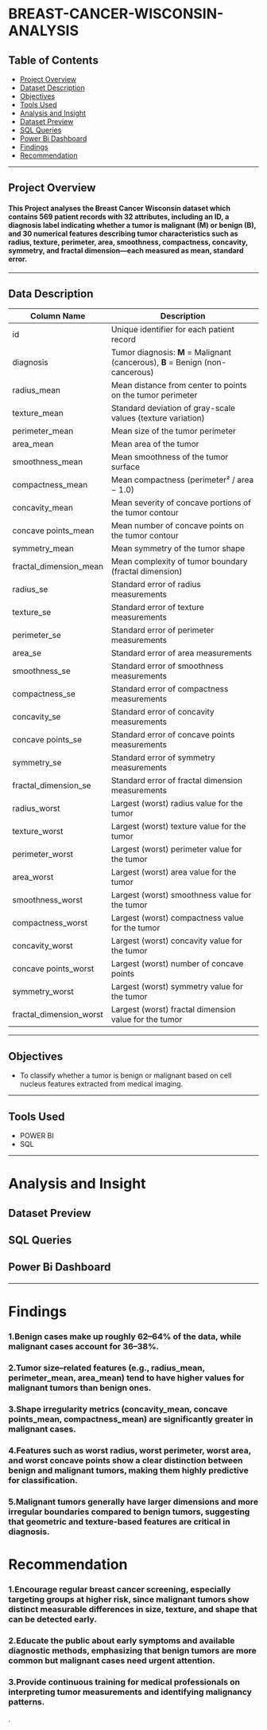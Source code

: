 # BREAST-CANCER-WISCONSIN-ANALYSIS
## Table of Contents
+ [Project Overview](#Project-Overview)
+ [Dataset Description](#Dataset-Description)
+ [Objectives](#Objectives)
+ [Tools Used](#Tools-Used)
+ [Analysis and Insight](#Analysis-and-Insight)
+ [Dataset Preview](#Dataset-Preview)
+ [SQL Queries](#sql-queries)
+ [Power Bi Dashboard](#Power-Bi-Dashboard)
+ [Findings](#Findings)
+ [Recommendation](#Recommendation)
---
## Project Overview
#### This Project analyses the Breast Cancer Wisconsin dataset which contains 569 patient records with 32 attributes, including an ID, a diagnosis label indicating whether a tumor is malignant (M) or benign (B), and 30 numerical features describing tumor characteristics such as radius, texture, perimeter, area, smoothness, compactness, concavity, symmetry, and fractal dimension—each measured as mean, standard error.
---

## Data Description
| Column Name               | Description                                                                |
| ----------------------------- | ------------------------------------------------------------------------------ |
| id                        | Unique identifier for each patient record                                      |
| diagnosis                 | Tumor diagnosis: **M** = Malignant (cancerous), **B** = Benign (non-cancerous) |
| radius\_mean              | Mean distance from center to points on the tumor perimeter                     |
| texture\_mean             | Standard deviation of gray-scale values (texture variation)                    |
| perimeter\_mean           | Mean size of the tumor perimeter                                               |
| area\_mean                | Mean area of the tumor                                                         |
| smoothness\_mean          | Mean smoothness of the tumor surface                                           |
| compactness\_mean         | Mean compactness (perimeter² / area − 1.0)                                     |
| concavity\_mean           | Mean severity of concave portions of the tumor contour                         |
| concave points\_mean      | Mean number of concave points on the tumor contour                             |
| symmetry\_mean            | Mean symmetry of the tumor shape                                               |
| fractal\_dimension\_mean  | Mean complexity of tumor boundary (fractal dimension)                          |
| radius\_se                | Standard error of radius measurements                                          |
| texture\_se               | Standard error of texture measurements                                         |
| perimeter\_se             | Standard error of perimeter measurements                                       |
| area\_se                  | Standard error of area measurements                                            |
| smoothness\_se           | Standard error of smoothness measurements                                      |
| compactness\_se           | Standard error of compactness measurements                                     |
| concavity\_se             | Standard error of concavity measurements                                       |
| concave points\_se        | Standard error of concave points measurements                                  |
| symmetry\_se              | Standard error of symmetry measurements                                        |
| fractal\_dimension\_se    | Standard error of fractal dimension measurements                               |
| radius\_worst             | Largest (worst) radius value for the tumor                                     |
| texture\_worst            | Largest (worst) texture value for the tumor                                    |
| perimeter\_worst          | Largest (worst) perimeter value for the tumor                                  |
| area\_worst               | Largest (worst) area value for the tumor                                       |
| smoothness\_worst         | Largest (worst) smoothness value for the tumor                                 |
| compactness\_worst        | Largest (worst) compactness value for the tumor                                |
| concavity\_worst          | Largest (worst) concavity value for the tumor                                  |
| concave points\_worst     | Largest (worst) number of concave points                                       |
| symmetry\_worst           | Largest (worst) symmetry value for the tumor                                   |
| fractal\_dimension\_worst | Largest (worst) fractal dimension value for the tumor                          |


---
## Objectives
+ To classify whether a tumor is benign or malignant based on cell nucleus features extracted from medical imaging.
---
## Tools Used
+ POWER BI
+ SQL
---
# Analysis and Insight 
## Dataset Preview
#### 

##  SQL Queries
#### 
#### 

##  Power Bi Dashboard
#### 
#### 
#### 
---
# Findings
### 1.Benign cases make up roughly 62–64% of the data, while malignant cases account for 36–38%.
### 2.Tumor size–related features (e.g., radius_mean, perimeter_mean, area_mean) tend to have higher values for malignant tumors than benign ones.
### 3.Shape irregularity metrics (concavity_mean, concave points_mean, compactness_mean) are significantly greater in malignant cases.
### 4.Features such as worst radius, worst perimeter, worst area, and worst concave points show a clear distinction between benign and malignant tumors, making them highly predictive for classification.
### 5.Malignant tumors generally have larger dimensions and more irregular boundaries compared to benign tumors, suggesting that geometric and texture-based features are critical in diagnosis.

# Recommendation
### 1.Encourage regular breast cancer screening, especially targeting groups at higher risk, since malignant tumors show distinct measurable differences in size, texture, and shape that can be detected early.

### 2.Educate the public about early symptoms and available diagnostic methods, emphasizing that benign tumors are more common but malignant cases need urgent attention.
### 3.Provide continuous training for medical professionals on interpreting tumor measurements and identifying malignancy patterns.











.














